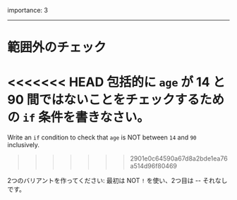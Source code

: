 importance: 3

---

# 範囲外のチェック

<<<<<<< HEAD
包括的に `age` が 14 と 90 間ではないことをチェックするための `if` 条件を書きなさい。
=======
Write an `if` condition to check that `age` is NOT between `14` and `90` inclusively.
>>>>>>> 2901e0c64590a67d8a2bde1ea76a514d96f80469

2つのバリアントを作ってください: 最初は NOT `!` を使い、2つ目は -- それなしです。
